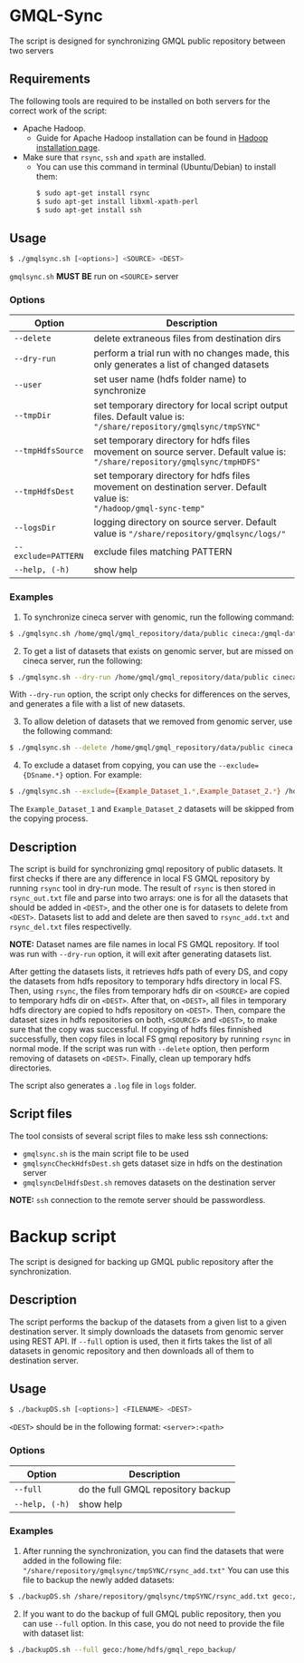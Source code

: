 # GMQL-Sync
The script is designed for synchronizing GMQL public repository between two servers

## Requirements
The following tools are required to be installed on both servers for the correct work of the script:
   - Apache Hadoop.
      - Guide for Apache Hadoop installation can be found in [Hadoop installation page](https://hadoop.apache.org/docs/stable/hadoop-project-dist/hadoop-common/SingleCluster.html).
   - Make sure that `rsync`, `ssh` and `xpath` are installed.
      - You can use this command in terminal (Ubuntu/Debian) to install them:
          ```sh
         $ sudo apt-get install rsync
         $ sudo apt-get install libxml-xpath-perl
         $ sudo apt-get install ssh
         ```
## Usage
```sh
$ ./gmqlsync.sh [<options>] <SOURCE> <DEST>
```
`gmqlsync.sh` **MUST BE** run on `<SOURCE>` server
   
<!--### Defaults
It can also be used with no parameters:
   ```sh 
   $ ./gmqlsync.sh
   ```
In that case, the `<SOURCE>` and `<DEST>` are set to the following:
  - `<SOURCE>`=/home/gmql/gmql_repository/data/public
  - `<DEST>`=cineca:/gmql-data/gmql_repository/data/public
-->

### Options
| Option            | Description |
|-------------------|-------------|
|  `--delete`       | delete extraneous files from destination dirs|
|  `--dry-run`      | perform a trial run with no changes made, this only generates a list of changed datasets|
|  `--user`         | set user name (hdfs folder name) to synchronize|
|  `--tmpDir`       | set temporary directory for local script output files. Default value is: <br/> `"/share/repository/gmqlsync/tmpSYNC"`|
|  `--tmpHdfsSource`| set temporary directory for hdfs files movement on source server. Default value is: <br/> `"/share/repository/gmqlsync/tmpHDFS"`|
|  `--tmpHdfsDest`  | set temporary directory for hdfs files movement on destination server. Default value is: <br/> `"/hadoop/gmql-sync-temp"`|
|  `--logsDir`      | logging directory on source server. Default value is  `"/share/repository/gmqlsync/logs/"`|
|  `--exclude=PATTERN` | exclude files matching PATTERN |
|  `--help, (-h)`   | show help|

### Examples

1. To synchronize cineca server with genomic, run the following command:
```sh
$ ./gmqlsync.sh /home/gmql/gmql_repository/data/public cineca:/gmql-data/gmql_repository/data/public
```
2. To get a list of datasets that exists on genomic server, but are missed on cineca server, run the following:
```sh
$ ./gmqlsync.sh --dry-run /home/gmql/gmql_repository/data/public cineca:/gmql-data/gmql_repository/data/public
```
   With `--dry-run` option, the script only checks for differences on the serves, and generates a file with a list of new     datasets.

3. To allow deletion of datasets that we removed from genomic server, use the following command:
```sh
$ ./gmqlsync.sh --delete /home/gmql/gmql_repository/data/public cineca:/gmql-data/gmql_repository/data/public
```

4. To exclude a dataset from copying, you can use the `--exclude={DSname.*}` option. For example:
```sh
$ ./gmqlsync.sh --exclude={Example_Dataset_1.*,Example_Dataset_2.*} /home/gmql/gmql_repository/data/public cineca:/gmql-data/gmql_repository/data/public
```
The `Example_Dataset_1` and `Example_Dataset_2` datasets will be skipped from the copying process.

## Description
The script is build for synchronizing gmql repository of public datasets.
It first checks if there are any difference in local FS GMQL repository by running `rsync` tool in dry-run mode.
The result of `rsync` is then stored in `rsync_out.txt` file and parse into two arrays: one is for all the datasets that should be added in `<DEST>`, and the other one is for datasets to delete from `<DEST>`. Datasets list to add and delete are then saved to `rsync_add.txt` and `rsync_del.txt` files respectivelly.

**NOTE:** Dataset names are file names in local FS GMQL repository. If tool was run with `--dry-run` option, it will exit after generating datasets list.

After getting the datasets lists, it retrieves hdfs path of every DS, and copy the datasets from hdfs repository to temporary hdfs directory in local FS.
Then, using `rsync`, the files from temporary hdfs dir on `<SOURCE>` are copied to temporary hdfs dir on `<DEST>`.
After that, on `<DEST>`, all files in temporary hdfs directory are copied to hdfs repository on `<DEST>`.
Then, compare the dataset sizes in hdfs repositories on both, `<SOURCE>` and `<DEST>`, to make sure that the copy was successful.
If copying of hdfs files finnished successfully, then copy files in local FS gmql repository by running `rsync` in normal mode.
If the script was run with `--delete` option, then perform removing of datasets on `<DEST>`.
Finally, clean up temporary hdfs directories.

The script also generates a `.log` file in `logs` folder.

## Script files
The tool consists of several script files to make less ssh connections:
- `gmqlsync.sh` is the main script file to be used
- `gmqlsyncCheckHdfsDest.sh` gets dataset size in hdfs on the destination server
- `gmqlsyncDelHdfsDest.sh` removes datasets on the destination server

**NOTE:** `ssh` connection to the remote server should be passwordless.

# Backup script
The script is designed for backing up GMQL public repository after the synchronization. 

## Description
The script performs the backup of the datasets from a given list to a given destination server. It simply downloads the datasets from genomic server using REST API. If `--full` option is used, then it firts takes the list of all datasets in genomic repository and then downloads all of them to destination server.

## Usage
```sh
$ ./backupDS.sh [<options>] <FILENAME> <DEST>
```
`<DEST>` should be in the following format: `<server>:<path>`

### Options
| Option            | Description |
|-------------------|-------------|
|  `--full`         | do the full GMQL repository backup|
|  `--help, (-h)`   | show help|

### Examples

1. After running the synchronization, you can find the datasets that were added in the following file:
`"/share/repository/gmqlsync/tmpSYNC/rsync_add.txt"`
You can use this file to backup the newly added datasets:
```sh
$ ./backupDS.sh /share/repository/gmqlsync/tmpSYNC/rsync_add.txt geco:/home/hdfs/gmql_repo_backup/
```
2. If you want to do the backup of full GMQL public repository, then you can use `--full` option. In this case, you do not need to provide the file with dataset list:
```sh
$ ./backupDS.sh --full geco:/home/hdfs/gmql_repo_backup/
```

